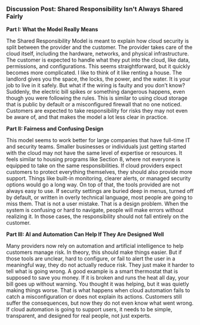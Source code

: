 ### **Discussion Post: Shared Responsibility Isn't Always Shared Fairly**

**Part I: What the Model Really Means**

The Shared Responsibility Model is meant to explain how cloud security is split between the provider and the customer. The provider takes care of the cloud itself, including the hardware, networks, and physical infrastructure. The customer is expected to handle what they put into the cloud, like data, permissions, and configurations. This seems straightforward, but it quickly becomes more complicated. I like to think of it like renting a house. The landlord gives you the space, the locks, the power, and the water. It is your job to live in it safely. But what if the wiring is faulty and you don’t know? Suddenly, the electric bill spikes or something dangerous happens, even though you were following the rules. This is similar to using cloud storage that is public by default or a misconfigured firewall that no one noticed. Customers are expected to take responsibility for risks they may not even be aware of, and that makes the model a lot less clear in practice.

**Part II: Fairness and Confusing Design**

This model seems to work better for large companies that have full-time IT and security teams. Smaller businesses or individuals just getting started with the cloud may not have the same level of expertise or resources. It feels similar to housing programs like Section 8, where not everyone is equipped to take on the same responsibilities. If cloud providers expect customers to protect everything themselves, they should also provide more support. Things like built-in monitoring, clearer alerts, or managed security options would go a long way. On top of that, the tools provided are not always easy to use. If security settings are buried deep in menus, turned off by default, or written in overly technical language, most people are going to miss them. That is not a user mistake. That is a design problem. When the system is confusing or hard to navigate, people will make errors without realizing it. In those cases, the responsibility should not fall entirely on the customer.

**Part III: AI and Automation Can Help If They Are Designed Well**

Many providers now rely on automation and artificial intelligence to help customers manage risk. In theory, this should make things easier. But if those tools are unclear, hard to configure, or fail to alert the user in a meaningful way, they do not actually reduce risk. They just make it harder to tell what is going wrong. A good example is a smart thermostat that is supposed to save you money. If it is broken and runs the heat all day, your bill goes up without warning. You thought it was helping, but it was quietly making things worse. That is what happens when cloud automation fails to catch a misconfiguration or does not explain its actions. Customers still suffer the consequences, but now they do not even know what went wrong. If cloud automation is going to support users, it needs to be simple, transparent, and designed for real people, not just experts.